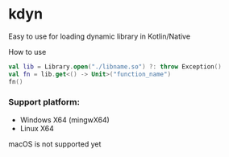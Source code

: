 # kdyn

Easy to use for loading dynamic library in Kotlin/Native

How to use
```kotlin
val lib = Library.open("./libname.so") ?: throw Exception()
val fn = lib.get<() -> Unit>("function_name")
fn()
```

### Support platform:
* Windows X64 (mingwX64)
* Linux X64

macOS is not supported yet